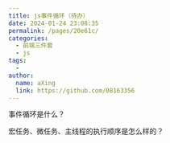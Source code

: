 ```yaml
---
title: js事件循环（待办）
date: 2024-01-24 23:08:35
permalink: /pages/20e61c/
categories:
  - 前端三件套
  - js
tags:
  - 
author: 
  name: aXing
  link: https://github.com/08163356
---
```


事件循环是什么？

宏任务、微任务、主线程的执行顺序是怎么样的？

<!-- more -->



